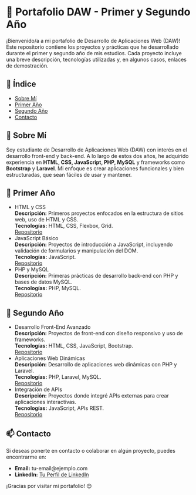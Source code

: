 <h1>🎒 Portafolio DAW - Primer y Segundo Año</h1>

<p>¡Bienvenido/a a mi portafolio de Desarrollo de Aplicaciones Web (DAW)! Este repositorio contiene los proyectos y prácticas que he desarrollado durante el primer y segundo año de mis estudios. Cada proyecto incluye una breve descripción, tecnologías utilizadas y, en algunos casos, enlaces de demostración.</p>

<h2>📌 Índice</h2>
<ul>
  <li><a href="#sobre-mí">Sobre Mí</a></li>
  <li><a href="#primer-año">Primer Año</a></li>
  <li><a href="#segundo-año">Segundo Año</a></li>
  <li><a href="#contacto">Contacto</a></li>
</ul>

<h2 id="sobre-mí">📖 Sobre Mí</h2>
<p>Soy estudiante de Desarrollo de Aplicaciones Web (DAW) con interés en el desarrollo front-end y back-end. A lo largo de estos dos años, he adquirido experiencia en <strong>HTML, CSS, JavaScript, PHP, MySQL</strong> y frameworks como <strong>Bootstrap</strong> y <strong>Laravel</strong>. Mi enfoque es crear aplicaciones funcionales y bien estructuradas, que sean fáciles de usar y mantener.</p>

<h2 id="primer-año">🥇 Primer Año</h2>
<ul>
  <li>
    <span class="project-title">HTML y CSS</span><br>
    <strong>Descripción:</strong> Primeros proyectos enfocados en la estructura de sitios web, uso de HTML y CSS.<br>
    <strong>Tecnologías:</strong> HTML, CSS, Flexbox, Grid.<br>
    <a href="URL_aquí">Repositorio</a>
  </li>
  <li>
    <span class="project-title">JavaScript Básico</span><br>
    <strong>Descripción:</strong> Proyectos de introducción a JavaScript, incluyendo validación de formularios y manipulación del DOM.<br>
    <strong>Tecnologías:</strong> JavaScript.<br>
    <a href="URL_aquí">Repositorio</a>
  </li>
  <li>
    <span class="project-title">PHP y MySQL</span><br>
    <strong>Descripción:</strong> Primeras prácticas de desarrollo back-end con PHP y bases de datos MySQL.<br>
    <strong>Tecnologías:</strong> PHP, MySQL.<br>
    <a href="URL_aquí">Repositorio</a>
  </li>
</ul>

<h2 id="segundo-año">🥈 Segundo Año</h2>
<ul>
  <li>
    <span class="project-title">Desarrollo Front-End Avanzado</span><br>
    <strong>Descripción:</strong> Proyectos de front-end con diseño responsivo y uso de frameworks.<br>
    <strong>Tecnologías:</strong> HTML, CSS, JavaScript, Bootstrap.<br>
    <a href="URL_aquí">Repositorio</a>
  </li>
  <li>
    <span class="project-title">Aplicaciones Web Dinámicas</span><br>
    <strong>Descripción:</strong> Desarrollo de aplicaciones web dinámicas con PHP y Laravel.<br>
    <strong>Tecnologías:</strong> PHP, Laravel, MySQL.<br>
    <a href="URL_aquí">Repositorio</a>
  </li>
  <li>
    <span class="project-title">Integración de APIs</span><br>
    <strong>Descripción:</strong> Proyectos donde integré APIs externas para crear aplicaciones interactivas.<br>
    <strong>Tecnologías:</strong> JavaScript, APIs REST.<br>
    <a href="URL_aquí">Repositorio</a>
  </li>
</ul>

<h2 id="contacto">📫 Contacto</h2>
<p>Si deseas ponerte en contacto o colaborar en algún proyecto, puedes encontrarme en:</p>
<ul>
  <li><strong>Email:</strong> tu-email@ejemplo.com</li>
  <li><strong>LinkedIn:</strong> <a href="URL_aquí">Tu Perfil de LinkedIn</a></li>
</ul>

<p>¡Gracias por visitar mi portafolio! 😊</p>